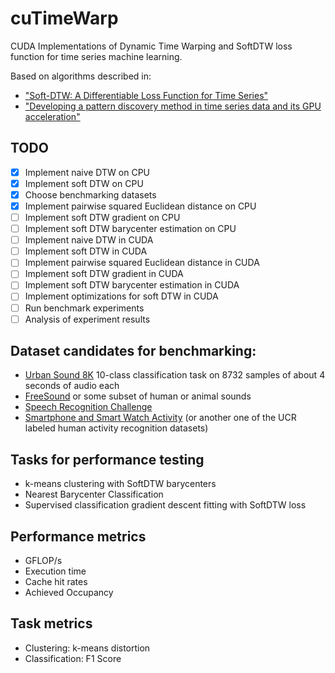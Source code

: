 # cuTimeWarp

CUDA Implementations of Dynamic Time Warping and SoftDTW loss function
for time series machine learning.

Based on algorithms described in:

- ["Soft-DTW: A Differentiable Loss Function for Time Series"](https://arxiv.org/pdf/1703.01541.pdf)
- ["Developing a pattern discovery method in time series data and its GPU acceleration"](https://ieeexplore.ieee.org/document/8400444)


## TODO

- [x] Implement naive DTW on CPU
- [x] Implement soft DTW on CPU
- [x] Choose benchmarking datasets
- [x] Implement pairwise squared Euclidean distance on CPU
- [ ] Implement soft DTW gradient on CPU
- [ ] Implement soft DTW barycenter estimation on CPU
- [ ] Implement naive DTW in CUDA
- [ ] Implement soft DTW in CUDA
- [ ] Implement pairwise squared Euclidean distance in CUDA
- [ ] Implement soft DTW gradient in CUDA
- [ ] Implement soft DTW barycenter estimation in CUDA
- [ ] Implement optimizations for soft DTW in CUDA
- [ ] Run benchmark experiments
- [ ] Analysis of experiment results

## Dataset candidates for benchmarking:

- [Urban Sound 8K](https://www.kaggle.com/chrisfilo/urbansound8k)
  10-class classification task on 8732 samples of about 4 seconds of audio each
- [FreeSound](https://annotator.freesound.org/fsd/downloads/) or some
  subset of human or animal sounds
- [Speech Recognition Challenge](https://www.kaggle.com/c/tensorflow-speech-recognition-challenge/data)
- [Smartphone and Smart Watch
  Activity](https://archive.ics.uci.edu/ml/datasets/WISDM+Smartphone+and+Smartwatch+Activity+and+Biometrics+Dataset+)
  (or another one of the UCR labeled human activity recognition
  datasets)

## Tasks for performance testing

- k-means clustering with SoftDTW barycenters
- Nearest Barycenter Classification
- Supervised classification gradient descent fitting with SoftDTW loss

## Performance metrics

- GFLOP/s
- Execution time
- Cache hit rates
- Achieved Occupancy

## Task metrics

- Clustering: k-means distortion
- Classification: F1 Score
